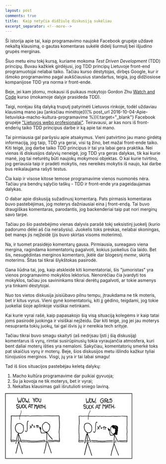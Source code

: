 ```yaml
---
layout: post
comments: true
title:  Kaip netyčia didžiulę diskusiją sukėliau
excerpt_separator: <!--more-->
---
```

Ši istorija apie tai, kaip programavimo naujokė Facebook grupėje uždavė nekaltą klausimą, o gautas komentaras sukėlė didelį šurmulį bei išjudino
grupės merginas.
<!--more-->
 
Šiuo metu einu tokį kursą, kuriame mokoma <em>Test Driven Development</em> (TDD) principų. Buvau kažkiek girdėjusi, jog TDD principų Lietuvoje 
front-end programuotojai nelabai taiko. Tačiau kurso dėstytojas, dirbęs Google, kur ir išmoko programavimo pagal aukščiausius standartus, teigia, 
jog didžiosiose kompanijose TDD yra norma ir front-ende.

Beje, jei kam įdomu, mokausi iš puikaus mokytojo Gordon Zhu <a href="https://watchandcode.com/">Watch and Code</a> kurso (mokamoje dalyje prasideda TDD). 
 
Taigi, norėjau šitą dalyką truputį patyrinėti Lietuvos rinkoje, todėl uždaviau klausimą mano jau [anksčiau minėtoje]({% post_url 2016-10-04-Apie-lietuviska-macho-kultura-programavime %}){:target="_blank"} Facebook grupėje
<a href="https://www.facebook.com/groups/webas/" target="_blank">"Lietuvos webo profesionalai"</a>. Teiravausi, ar kas nors iš front-enderių taiko TDD principus darbe ir ką apie tai mano. 

Tai pirmiausia gal paršysiu apie atsakymus. Vieni patvirtino jau mano girdėtą informaciją, jog taip, TDD yra gerai, visi tą žino, bet mažai front-ende
taiko. Kiti teigė, jog darbe taiko TDD principus ir tai yra labai gera praktika. Nei vienas iš diskusijos dalyvių neneigė, jog TDD yra geras dalykas,
tik kai kurie manė, jog tai neturėtų būti naujokų mokymosi objektas. O kai kurie tvirtino, jog geriausia taip ir pradėti mokytis, nes nereikės mokytis iš naujo,
kai darbe bus reikalaujama rašyti testus.

Čia kaip ir visose kitose temose programavime vienos nuomonės nėra. Tačiau yra bendrų sąlyčio taškų - TDD ir front-ende yra pageidaujamas dalykas.

O dabar apie diskusiją sužadinusį komentarą. Pats pirmasis komentaras buvo pastebėjimas, jog moterys dažniausiai eina į front-endą. Tai buvo 
draugiškas komentaras, parodantis, jog backenderiai taip pat nori merginų savo tarpe. 

Tačiau po šio pastebėjimo vienas dalyvis parašė tokį seksistinį juokelį (kurio padorumo dėlei aš čia nerašysiu). Juokelis toks prėskas, nelabai 
skoningas, bet manęs jis neįžeidė (jis buvo skirtas visoms moterims). 

Na, ir tuomet prasidėjo komentarų gausa. Pirmiausia, sureagavo viena mergina, ragindama komentatorių pagalvoti, kokius juokelius čia laido. 
Bet šis, nesugėdintas merginos komentaro, įkėlė dar blogesnį <em>meme</em>, skirtą moterims. Šitas tai tikrai šlykštokas pasirodė.

Gana liūdna tai, jog, kaip atskleidė kiti komentatoriai, šis "jumoristas" yra vienos programavimo mokyklos lektorius. Nenorėčiau čia įvardyti
tos mokyklos, tačiau jos savininkams tikrai derėtų pagalvoti, ar tokie asmenys yra tinkami dėstytojai. 

Nuo tos vietos diskusija įsisiūbavo pilnu tempu, įtraukdama ne tik moteris, bet ir kitus vyrus. Vieni gynė komentatorių, kiti jį gėdino, teigdami,
jog tokie juokeliai šioje aplinkoje visiškai netinkami.

Kai kurie vyrai rašė, kaip papasakojo šią visą situaciją kolegėms ir kaip tatai joms pasirodė juokinga ir visiškai neįžeidu. Dar kiti teigė, jog jei
jau moterys nesupranta tokių juokų, tai gal išvis jų ir nereikia tech srityje.

Tačiau tikrai buvo smagu skaityti (aš nedrįsau lįsti į šią diskusiją) komentarus iš vyrų, rimtai susirūpinusių tokia vyraujančia atmosfera, kuri bent daliai moterų išties yra nemaloni.
Sakyčiau, komentatorių smerkė toks pat skaičius vyrų ir moterų. Beje, šios diskusijos metu išlindo kažkur tyliai tūnojusios merginos. Visgi,
jų yra ir tai labai smagu!
 
Tad iš šios situacijos pastebėjau keletą dalykų: 
1. Macho kultūra programavime dar puikiai gyvuoja;
2. Su ja kovoja ne tik moterys, bet ir vyrai;
3. Nekaltas klausimas gali išrutulioti sniego laviną.

![girls-suck-at-math](/assets/girls-suck-at-math.png)


